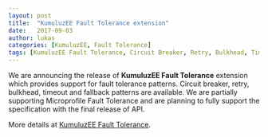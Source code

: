 ```yaml
---
layout: post
title:  "KumuluzEE Fault Tolerance extension"
date:   2017-09-03
author: lukas
categories: [KumuluzEE, Fault Tolerance]
tags: [KumuluzEE Fault Tolerance, Circuit Breaker, Retry, Bulkhead, Timeout, Fallback, Microprofile Fault Tolerance]
---
```


We are announcing the release of **KumuluzEE Fault Tolerance** extension which provides support for fault tolerance patterns. Circuit breaker, retry, bulkhead, timeout and fallback patterns are available. We are partially supporting Microprofile Fault Tolerance and are planning to fully support the specification with the final release of API.

More details at [KumuluzEE Fault Tolerance](https://github.com/kumuluz/kumuluzee-fault-tolerance/blob/master/README.md).
